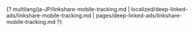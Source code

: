 {? multilang/ja-JP/linkshare-mobile-tracking.md | localized/deep-linked-ads/linkshare-mobile-tracking.md | pages/deep-linked-ads/linkshare-mobile-tracking.md ?}
